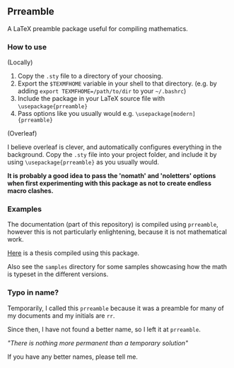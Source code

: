 ## Prreamble

A LaTeX preamble package useful for compiling mathematics.

### How to use

(Locally)

1. Copy the `.sty` file to a directory of your choosing.
2. Export the `$TEXMFHOME` variable in your shell to that directory.
   (e.g. by adding `export TEXMFHOME=/path/to/dir` to your `~/.bashrc`)
3. Include the package in your LaTeX source file with `\usepackage{prreamble}`
4. Pass options like you usually would e.g. `\usepackage[modern]{prreamble}`

(Overleaf)

I believe overleaf is clever, and automatically configures everything in the
background. Copy the `.sty` file into your project folder, and include it by
using `\usepackage{prreamble}` as you usually would.

**It is probably a good idea to pass the 'nomath' and 'noletters' options when
first experimenting with this package as not to create endless macro clashes.**

### Examples

The documentation (part of this repository) is compiled using `prreamble`,
however this is not particularly enlightening, because it is not mathematical
work.

[Here](https://doi.org/10.3929/ethz-b-000646162) is a thesis compiled using this package.

Also see the `samples` directory for some samples showcasing how the math is
typeset in the different versions.

### Typo in name?

Temporarily, I called this `prreamble` because it was a preamble for many of my
documents and my initials are `rr`.

Since then, I have not found a better name, so I left it at `prreamble`.

*"There is nothing more permanent than a temporary solution"*

If you have any better names, please tell me.

